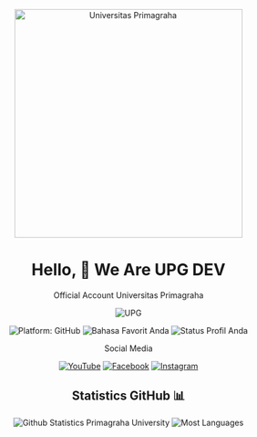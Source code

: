 <!-- Header -->
<p align="center">
  <img src="https://lh3.googleusercontent.com/p/AF1QipNyu8vjTnVMh5mYiEa0qwBl8EFNXE5PGqId5TRP=s680-w680-h510" alt="Universitas Primagraha" width="400px">
</p>

<!-- Deskripsi -->
<h1 align="center">Hello, 👋 We Are UPG DEV</h1>
<p align="center">
  Official Account Universitas Primagraha
</p>

<p align="center"> <img src="https://komarev.com/ghpvc/?username=UPG-DEV-APPLICATION&label=Profile%20views&color=129e00&style=plastic" alt="UPG" /> </p>

<!-- Badge -->
<p align="center">
  <img src="https://img.shields.io/badge/Platform-GitHub-brightgreen" alt="Platform: GitHub">
  <img src="https://img.shields.io/badge/Language-Javascript&PHP-blueviolet" alt="Bahasa Favorit Anda">
  <img src="https://img.shields.io/badge/Status-Active-important" alt="Status Profil Anda">
</p>

<!-- Sosial Media -->
<p align="center">
  Social Media
</p>
<p align="center">
  <a href="https://www.youtube.com/user/https://www.youtube.com/channel/UCr4ZcBh33zjhSsa07mcBCYA"><img src="https://img.shields.io/badge/YouTube-YT-red" alt="YouTube"></a>
  <a href="https://www.facebook.com/profile.php?id=100080510882329"><img src="https://img.shields.io/badge/Facebook-Facebook-blue" alt="Facebook"></a>
  <a href="www.instagram.com/universitasprimagraha/"><img src="https://img.shields.io/badge/Instagram-universitasprimagraha-orange" alt="Instagram"></a>
</p>

<!-- Statistik Github -->
<h2 align="center">Statistics GitHub 📊</h2>
<p align="center">
  <img src="https://github-readme-stats.vercel.app/api?username=UPG-DEV-APPLICATION&show_icons=true&count_private=true&hide=prs&theme=radical" alt="Github Statistics Primagraha University">
  <img src="https://github-readme-stats.vercel.app/api/top-langs/?username=UPG-DEV-APPLICATION&layout=compact&theme=radical" alt="Most Languages">
</p>
